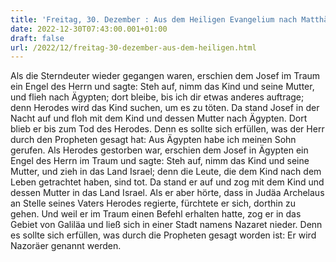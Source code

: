 ```yaml
---
title: 'Freitag, 30. Dezember : Aus dem Heiligen Evangelium nach Matthäus - Mt 2,13-15.19-23.'
date: 2022-12-30T07:43:00.001+01:00
draft: false
url: /2022/12/freitag-30-dezember-aus-dem-heiligen.html
---
```


Als die Sterndeuter wieder gegangen waren, erschien dem Josef im Traum ein Engel des Herrn und sagte: Steh auf, nimm das Kind und seine Mutter, und flieh nach Ägypten; dort bleibe, bis ich dir etwas anderes auftrage; denn Herodes wird das Kind suchen, um es zu töten. Da stand Josef in der Nacht auf und floh mit dem Kind und dessen Mutter nach Ägypten. Dort blieb er bis zum Tod des Herodes. Denn es sollte sich erfüllen, was der Herr durch den Propheten gesagt hat: Aus Ägypten habe ich meinen Sohn gerufen. Als Herodes gestorben war, erschien dem Josef in Ägypten ein Engel des Herrn im Traum und sagte: Steh auf, nimm das Kind und seine Mutter, und zieh in das Land Israel; denn die Leute, die dem Kind nach dem Leben getrachtet haben, sind tot. Da stand er auf und zog mit dem Kind und dessen Mutter in das Land Israel. Als er aber hörte, dass in Judäa Archelaus an Stelle seines Vaters Herodes regierte, fürchtete er sich, dorthin zu gehen. Und weil er im Traum einen Befehl erhalten hatte, zog er in das Gebiet von Galiläa und ließ sich in einer Stadt namens Nazaret nieder. Denn es sollte sich erfüllen, was durch die Propheten gesagt worden ist: Er wird Nazoräer genannt werden.